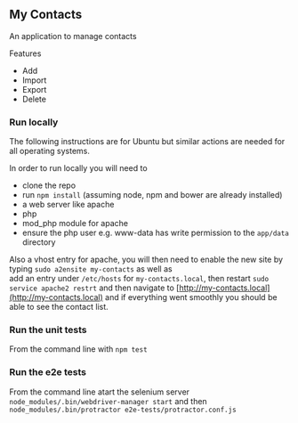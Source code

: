 ## My Contacts

An application to manage contacts 

Features
- Add 
- Import 
- Export
- Delete

### Run locally
The following instructions are for Ubuntu but similar actions are needed for all operating systems. 
 
In order to run locally you will need to 
- clone the repo 
- run `npm install` (assuming node, npm and bower are already installed) 
- a web server like apache
- php
- mod_php module for apache 
- ensure the php user e.g. www-data has write permission to the `app/data` directory

Also a vhost entry for apache, you will then need to enable the new site by typing `sudo a2ensite my-contacts` as well as  
add an entry under `/etc/hosts` for `my-contacts.local`, then restart `sudo service apache2 restrt` 
and then navigate to [http://my-contacts.local](http://my-contacts.local) and if everything went smoothly 
you should be able to see the contact list.

### Run the unit tests 
From the command line with `npm test`

### Run the e2e tests
From the command line atart the selenium server `node_modules/.bin/webdriver-manager start` and then `node_modules/.bin/protractor e2e-tests/protractor.conf.js`